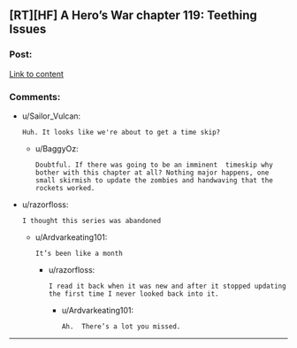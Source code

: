 ## [RT][HF] A Hero’s War chapter 119: Teething Issues

### Post:

[Link to content](https://www.fictionpress.com/s/3238329/119/A-Hero-s-War)

### Comments:

- u/Sailor_Vulcan:
  ```
  Huh. It looks like we're about to get a time skip?
  ```

  - u/BaggyOz:
    ```
    Doubtful. If there was going to be an imminent  timeskip why bother with this chapter at all? Nothing major happens, one small skirmish to update the zombies and handwaving that the rockets worked.
    ```

- u/razorfloss:
  ```
  I thought this series was abandoned
  ```

  - u/Ardvarkeating101:
    ```
    It’s been like a month
    ```

    - u/razorfloss:
      ```
      I read it back when it was new and after it stopped updating the first time I never looked back into it.
      ```

      - u/Ardvarkeating101:
        ```
        Ah.  There’s a lot you missed.
        ```

---

